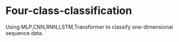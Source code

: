 # Four-class-classification
Using MLP,CNN,RNN,LSTM,Transformer to classify one-dimensional sequence data.
